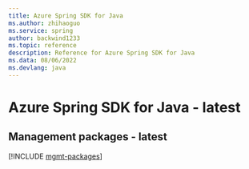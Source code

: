 ```yaml
---
title: Azure Spring SDK for Java
ms.author: zhihaoguo
ms.service: spring
author: backwind1233
ms.topic: reference
description: Reference for Azure Spring SDK for Java
ms.data: 08/06/2022
ms.devlang: java
---
```

# Azure Spring SDK for Java - latest

## Management packages - latest
[!INCLUDE [mgmt-packages](spring-mgmt-index.md)]